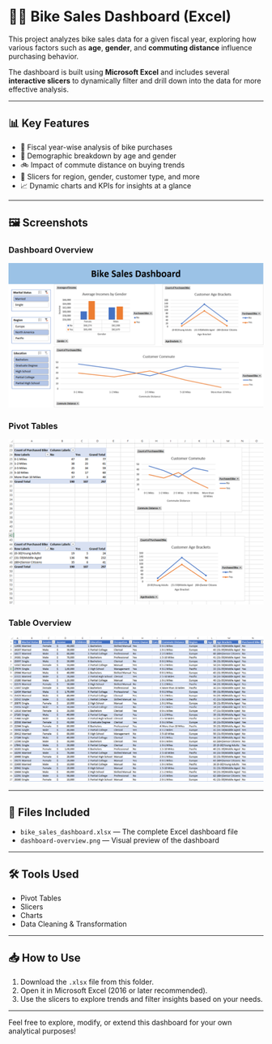 # 🚴‍♂️ Bike Sales Dashboard (Excel)

This project analyzes bike sales data for a given fiscal year, exploring how various factors such as **age**, **gender**, and **commuting distance** influence purchasing behavior.

The dashboard is built using **Microsoft Excel** and includes several **interactive slicers** to dynamically filter and drill down into the data for more effective analysis.

---

## 📊 Key Features

- 📅 Fiscal year-wise analysis of bike purchases  
- 🧍 Demographic breakdown by age and gender  
- 🚲 Impact of commute distance on buying trends  
- 📎 Slicers for region, gender, customer type, and more  
- 📈 Dynamic charts and KPIs for insights at a glance  

---

## 🖼️ Screenshots

### Dashboard Overview
![Dashboard Overview](Dashboard_Screenshot.png)

### Pivot Tables
![Pivot Tables Overview](Pivot_Tables_Screenshot.png)

### Table Overview
![Table Overview](Table_Screenshot.png)

---

## 📁 Files Included

- `bike_sales_dashboard.xlsx` — The complete Excel dashboard file  
- `dashboard-overview.png` — Visual preview of the dashboard

---

## 🛠️ Tools Used

- Pivot Tables  
- Slicers  
- Charts
- Data Cleaning & Transformation

---

## 📥 How to Use

1. Download the `.xlsx` file from this folder.  
2. Open it in Microsoft Excel (2016 or later recommended).  
3. Use the slicers to explore trends and filter insights based on your needs.

---

Feel free to explore, modify, or extend this dashboard for your own analytical purposes!

